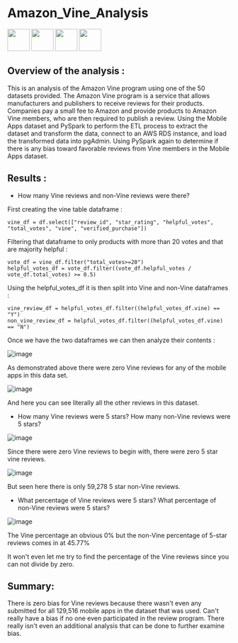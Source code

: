# Amazon_Vine_Analysis

<img src="https://user-images.githubusercontent.com/101137700/181667608-df9f2829-8c87-43fb-a147-774f942b734e.png" width="50"> <img src="https://user-images.githubusercontent.com/101137700/181668163-8e2e28e1-b464-465b-a1a3-29bb096f56ff.png" width="50"> <img src="https://user-images.githubusercontent.com/101137700/181668354-3954e73d-4258-4bb6-922e-7c3aa4bbca7d.png" width="50"> <img src="https://user-images.githubusercontent.com/101137700/181668486-649e7cf7-8af9-4e7e-a9fd-948a43a31e4b.png" width="50">

## Overview of the analysis : 

This is an analysis of the Amazon Vine program using one of the 50 datasets provided.  The Amazon Vine program is a service that allows manufacturers and publishers to receive reviews for their products. Companies pay a small fee to Amazon and provide products to Amazon Vine members, who are then required to publish a review. Using the Mobile Apps dataset and PySpark to perform the ETL process to extract the dataset and transform the data, connect to an AWS RDS instance, and load the transformed data into pgAdmin. Using PySpark again to determine if there is any bias toward favorable reviews from Vine members in the Mobile Apps dataset. 

## Results : 

- How many Vine reviews and non-Vine reviews were there?

First creating the vine table dataframe :

```
vine_df = df.select(["review_id", "star_rating", "helpful_votes", "total_votes", "vine", "verified_purchase"])
```

Filtering that dataframe to only products with more than 20 votes and that are majority helpful :

```
vote_df = vine_df.filter("total_votes>=20")
helpful_votes_df = vote_df.filter((vote_df.helpful_votes / vote_df.total_votes) >= 0.5)
```

Using the helpful_votes_df it is then split into Vine and non-Vine dataframes :

```
vine_review_df = helpful_votes_df.filter((helpful_votes_df.vine) == "Y")
non_vine_review_df = helpful_votes_df.filter((helpful_votes_df.vine) == "N")
```

Once we have the two dataframes we can then analyze their contents :

![image](https://user-images.githubusercontent.com/101137700/181662860-2b7d646c-eb10-40ba-b259-1e8a4fddf198.png)

As demonstrated above there were zero Vine reviews for any of the mobile apps in this data set.

![image](https://user-images.githubusercontent.com/101137700/181662875-3259a47c-1adb-4bce-879e-22ff26674005.png)

And here you can see literally all the other reviews in this dataset.


- How many Vine reviews were 5 stars? How many non-Vine reviews were 5 stars?

![image](https://user-images.githubusercontent.com/101137700/181663212-973a668f-247d-44c3-82f5-ed8b5295ba5a.png)

Since there were zero Vine reviews to begin with, there were zero 5 star vine reviews.

![image](https://user-images.githubusercontent.com/101137700/181663298-7fc19727-ca09-43a2-8379-402c225e025f.png)

But seen here there is only 59,278 5 star non-Vine reviews.

- What percentage of Vine reviews were 5 stars? What percentage of non-Vine reviews were 5 stars?

![image](https://user-images.githubusercontent.com/101137700/181663377-0287ba39-f48b-4094-9abc-db6a1cf18191.png)

The Vine percentage an obvious 0% but the non-Vine percentage of 5-star reviews comes in at 45.77%

It won't even let me try to find the percentage of the Vine reviews since you can not divide by zero. 

## Summary: 

There is zero bias for Vine reviews because there wasn't even any submitted for all 129,516 mobile apps in the dataset that was used. Can't really have a bias if no one even participated in the review program. There really isn't even an additional analysis that can be done to further examine bias.
